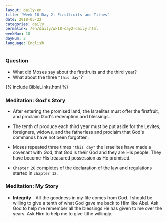 ```yaml
---
layout: daily-en
title: "Week 18 Day 2: Firstfruits and Tithes"
date: 2018-05-22
categories: daily
permalink: /en/daily/wk18-day2-daily.html
weekNum: 18
dayNum: 2
language: English
---
```


### Question     
+ What did Moses say about the firstfruits and the third year? 
+ What about the three `“this day”`?

{% include BibleLinks.html %} 

### Meditation: God's Story   
+ After entering the promised land, the Israelites must offer the firstfruit, and proclaim God's redemption and blessings. 

+ The tenth of produce each third year must be put aside for the Levites, foreigners, widows, and the fatherless and proclaim that God's commands have not been forgotten. 

+ Moses repeated three times `"this day"` the Israelites have made a covenant with God, that God is their God and they are His people. They have become His treasured possession as He promised. 

+ `Chapter 26` completes of the declaration of the law and regulations started in `chapter 12`. 

### Meditation: My Story   
+ **Integrity** - All the goodness in my life comes from God. I should be willing to give a tenth of what God gave me back to Him like Abel. Ask God to help me remember all the blessings He has given to me over the years. Ask Him to help me to give tithe willingly. 


